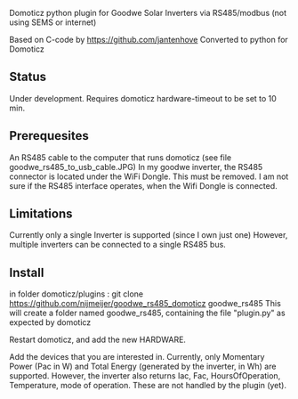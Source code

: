 Domoticz python plugin for Goodwe Solar Inverters via RS485/modbus (not using SEMS or internet)

Based on C-code by https://github.com/jantenhove
Converted to python for Domoticz

Status
------
Under development. Requires domoticz hardware-timeout to be set to 10 min. 

Prerequesites
-------------
An RS485 cable to the computer that runs domoticz (see file goodwe_rs485_to_usb_cable.JPG)
In my goodwe inverter, the RS485 connector is located under the WiFi Dongle. This must be removed.
I am not sure if the RS485 interface operates, when the Wifi Dongle is connected.

Limitations
------------
Currently only a single Inverter is supported (since I own just one)
However, multiple inverters can be connected to a single RS485 bus. 

Install
-----------
in folder domoticz/plugins  :
git clone https://github.com/nijmeijer/goodwe_rs485_domoticz goodwe_rs485
This will create a folder named goodwe_rs485, containing the file "plugin.py" as expected by domoticz

Restart domoticz, and add the new HARDWARE.

Add the devices that you are interested in. Currently, only Momentary Power (Pac in W) and Total Energy (generated by the inverter, in Wh) are supported. 
However, the inverter also returns Iac, Fac, HoursOfOperation, Temperature, mode of operation. These are not handled by the plugin (yet).



